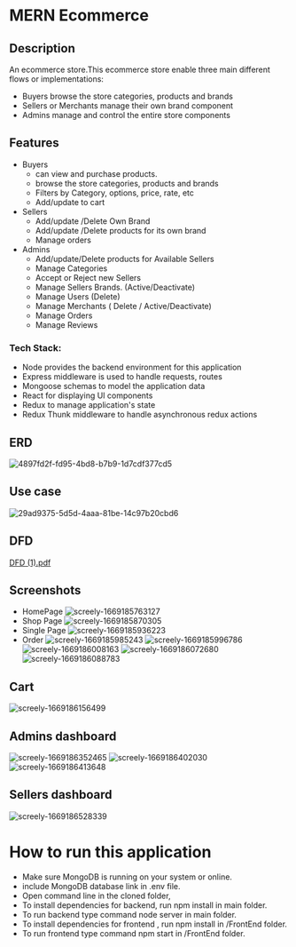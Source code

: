 
# MERN Ecommerce


## Description

An ecommerce store.This ecommerce store enable three main
different flows or implementations:
  
   - Buyers browse the store categories, products and brands
   - Sellers or Merchants manage their own brand component
   - Admins manage and control the entire store components

## Features
 - Buyers
      - can view and purchase products.
      - browse the store categories, products and brands
      - Filters by Category, options, price, rate, etc
      - Add/update to cart
- Sellers
  - Add/update /Delete Own Brand
  - Add/update /Delete products for its own brand
  - Manage orders
- Admins
  - Add/update/Delete products for Available Sellers
  - Manage Categories
  - Accept or Reject new Sellers
  - Manage Sellers Brands. (Active/Deactivate)
  - Manage Users (Delete)
  - Manage Merchants ( Delete / Active/Deactivate)
  - Manage Orders
  - Manage Reviews       
### Tech Stack:
- Node provides the backend environment for this application
- Express middleware is used to handle requests, routes
- Mongoose schemas to model the application data
- React for displaying UI components
- Redux to manage application's state
- Redux Thunk middleware to handle asynchronous redux actions
## ERD
![4897fd2f-fd95-4bd8-b7b9-1d7cdf377cd5](https://user-images.githubusercontent.com/77838959/203483364-020fef80-952d-4f52-a17a-c6a76c0672d7.jpeg)
## Use case
![29ad9375-5d5d-4aaa-81be-14c97b20cbd6](https://user-images.githubusercontent.com/77838959/203483469-2e148e25-8632-4d49-b2a7-f95f10c87f2e.jpeg)
## DFD
  [DFD (1).pdf](https://github.com/ahmed-tahoon/E-commerce/files/10073153/DFD.1.pdf)

  
  
## Screenshots  
 - HomePage
 ![screely-1669185763127](https://user-images.githubusercontent.com/77838959/203486286-0347109e-0d08-48cb-b7d0-3529f1b448c0.png)
 - Shop Page
 ![screely-1669185870305](https://user-images.githubusercontent.com/77838959/203486483-c18dbdbe-60c6-4c1b-bf9c-9ddf055b670c.png)
 - Single Page
 ![screely-1669185936223](https://user-images.githubusercontent.com/77838959/203486576-421fec3c-3b0e-4e3e-bdf4-02820dce2652.png)
 - Order 
 ![screely-1669185985243](https://user-images.githubusercontent.com/77838959/203486752-988143b3-fc97-4a69-a26e-449c38e65f92.png)
![screely-1669185996786](https://user-images.githubusercontent.com/77838959/203486771-425e930f-4f06-45e4-b91c-6197afcc5a04.png)
![screely-1669186008163](https://user-images.githubusercontent.com/77838959/203486779-b07ad2a4-55a6-4c9f-b67f-80c98c6d7bdf.png)
![screely-1669186072680](https://user-images.githubusercontent.com/77838959/203486907-97fd8eb8-2b8c-436a-a336-aea9a99f2ff0.png)
![screely-1669186088783](https://user-images.githubusercontent.com/77838959/203486918-48565035-f049-4863-827d-4cdf0ed39c71.png)

## Cart 
![screely-1669186156499](https://user-images.githubusercontent.com/77838959/203487074-a871340b-b588-40b6-ac7f-9cd1af44bd2e.png)

## Admins dashboard
![screely-1669186352465](https://user-images.githubusercontent.com/77838959/203487433-961578d6-c50c-416b-bdde-7185ca73d889.png)
![screely-1669186402030](https://user-images.githubusercontent.com/77838959/203487523-874385c8-dfd5-4fe7-9ec7-4ea0b0207d2e.png)
![screely-1669186413648](https://user-images.githubusercontent.com/77838959/203487532-26b14840-26a4-4023-bc52-e737e7d94a43.png)

## Sellers dashboard
![screely-1669186528339](https://user-images.githubusercontent.com/77838959/203487867-576c0c36-8226-4101-ae07-170b664ef59f.png)


  
  

# How to run this application

- Make sure MongoDB is running on your system or online.
- include MongoDB database link in .env file.
- Open command line in the cloned folder,
- To install dependencies for backend, run npm install in main folder.
- To run backend type command node server in main folder.
- To install dependencies for frontend , run npm install in /FrontEnd folder.
- To run frontend type command npm start in /FrontEnd folder.
    
